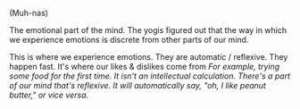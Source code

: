 (Muh-nas)

The emotional part of the mind. The yogis figured out that the way in which we experience emotions is discrete from other parts of our mind.

This is where we experience emotions. They are automatic / reflexive. They happen fast.
It's where our likes & dislikes come from
	*For example, trying some food for the first time. It isn't an intellectual calculation. There's a part of our mind that's reflexive. It will automatically say, "oh, I like peanut butter," or vice versa.*